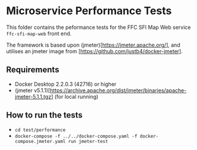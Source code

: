 # Microservice Performance Tests

This folder contains the peformance tests for the FFC SFI Map Web service `ffc-sfi-map-web` front end.

The framework is based upon (jmeter)[https://jmeter.apache.org/], and utilises an jmeter image from [https://github.com/justb4/docker-jmeter].

## Requirements

- Docker Desktop 2.2.0.3 (42716) or higher
- (jmeter v5.1.1)[https://archive.apache.org/dist/jmeter/binaries/apache-jmeter-5.1.1.tgz] (for local running)

## How to run the tests

- `cd test/performance`
- `docker-compose -f ../../docker-compose.yaml -f docker-compose.jmeter.yaml run jmeter-test`

